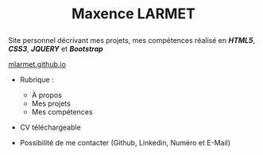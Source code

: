 # <p align="center">Maxence LARMET</p>


Site personnel décrivant mes projets, mes compétences réalisé en ***HTML5***, ***CSS3***, ***JQUERY*** et ***Bootstrap***

[mlarmet.github.io](https://mlarmet.github.io)

- Rubrique :
  - À propos
  - Mes projets
  - Mes compétences
- CV téléchargeable

- Possibilité de me contacter (Github, Linkedin, Numéro et E-Mail)
